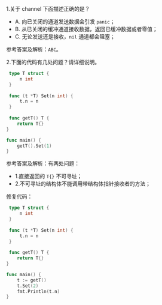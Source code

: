 1.关于 channel 下面描述正确的是？

- A. 向已关闭的通道发送数据会引发 `panic`；
- B. 从已关闭的缓冲通道接收数据，返回已缓冲数据或者零值；
- C. 无论发送还是接收，`nil` 通道都会阻塞；

参考答案及解析：`ABC`。

2.下面的代码有几处问题？请详细说明。

```go
 type T struct {
     n int
 }
 
 func (t *T) Set(n int) {
     t.n = n
 }
 
 func getT() T {
    return T{}
}

func main() {
    getT().Set(1)
}
```

参考答案及解析：有两处问题：

- 1.直接返回的 `T{}` 不可寻址；
- 2.不可寻址的结构体不能调用带结构体指针接收者的方法；

修复代码：

```go
 type T struct {
     n int
 }
 
 func (t *T) Set(n int) {
     t.n = n
 }
 
 func getT() T {
    return T{}
}

func main() {
    t := getT()
    t.Set(2)
    fmt.Println(t.n)
}
```

